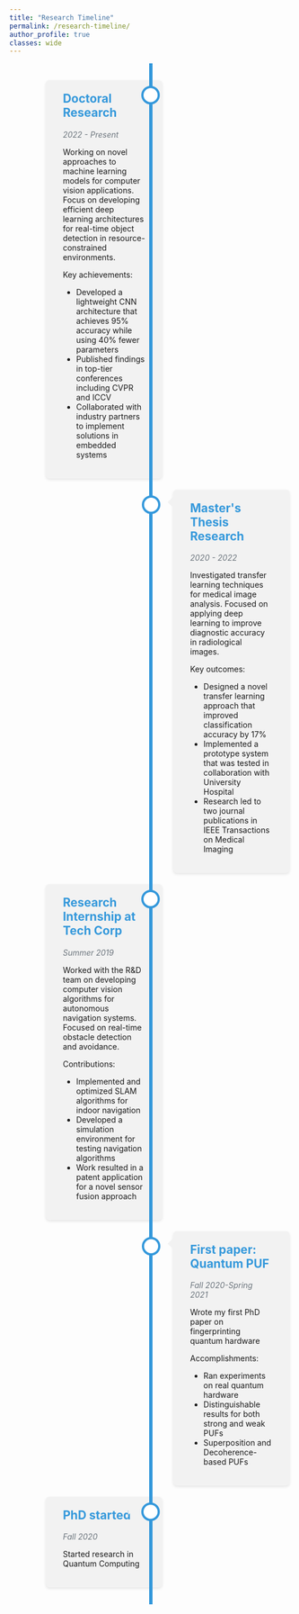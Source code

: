 ```yaml
---
title: "Research Timeline"
permalink: /research-timeline/
author_profile: true
classes: wide
---
```


<style>
/* Reset for page container to respect sidebar */
.page {
  width: calc(100% - 300px) !important;
  float: right !important;
  margin-right: 0 !important;
  padding-right: 1em !important;
  padding-left: 1em !important;
}

/* Make sure inner wrap takes full width */
.page__inner-wrap {
  width: 100% !important;
  margin: 0 auto !important;
  padding: 1em 0 !important;
}

.page__content {
  width: 100% !important;
  padding: 0 !important;
}

/* Timeline container */
.timeline {
  position: relative;
  width: 90%;
  max-width: 1000px;
  margin: 0 auto;
  padding: 20px 0;
}

/* The vertical line */
.timeline::after {
  content: '';
  position: absolute;
  width: 6px;
  background-color: #3498db;
  top: 0;
  bottom: 0;
  left: 50%;
  margin-left: -3px;
}

/* Container for timeline items */
.container {
  padding: 10px 40px;
  position: relative;
  background-color: inherit;
  width: 50%;
  box-sizing: border-box;
}

/* Timeline circles */
.container::after {
  content: '';
  position: absolute;
  width: 25px;
  height: 25px;
  background-color: white;
  border: 4px solid #3498db;
  top: 20px;
  border-radius: 50%;
  z-index: 1;
}

/* Left containers positioning */
.left {
  left: 0;
}

/* Right containers positioning */
.right {
  left: 50%;
}

/* Arrows for left containers */
.left::before {
  content: " ";
  height: 0;
  position: absolute;
  top: 22px;
  width: 0;
  z-index: 1;
  right: 30px;
  border: medium solid #f2f2f2;
  border-width: 10px 0 10px 10px;
  border-color: transparent transparent transparent #f2f2f2;
}

/* Arrows for right containers */
.right::before {
  content: " ";
  height: 0;
  position: absolute;
  top: 22px;
  width: 0;
  z-index: 1;
  left: 30px;
  border: medium solid #f2f2f2;
  border-width: 10px 10px 10px 0;
  border-color: transparent #f2f2f2 transparent transparent;
}

/* Circle position for right containers */
.right::after {
  left: -16px;
}

/* Circle position for left containers */
.left::after {
  right: -16px;
}

/* Content styling */
.content {
  padding: 20px 30px;
  background-color: #f2f2f2;
  position: relative;
  border-radius: 6px;
  box-shadow: 0 2px 5px rgba(0,0,0,0.1);
  width: 100%;
}

/* Hover effect */
.content:hover {
  box-shadow: 0 4px 10px rgba(0,0,0,0.15);
  transition: all 0.3s ease;
}

/* Headings */
.content h2 {
  margin-top: 0;
  color: #3498db;
}

/* Date styling */
.date {
  color: #6c757d;
  font-style: italic;
}

/* Mobile responsiveness */
@media screen and (max-width: 992px) {
  .page {
    width: 100% !important;
    padding: 0 1em !important;
  }
}

@media screen and (max-width: 768px) {
  /* The vertical line moves to left side */
  .timeline::after {
    left: 31px;
  }
  
  /* All containers are full width */
  .container {
    width: 100%;
    padding-left: 70px;
    padding-right: 25px;
  }
  
  /* Arrows all point right */
  .container::before {
    left: 60px;
    border: medium solid #f2f2f2;
    border-width: 10px 10px 10px 0;
    border-color: transparent #f2f2f2 transparent transparent;
  }

  /* Circles align left */
  .left::after, .right::after {
    left: 15px;
  }
  
  /* Right containers behave like left */
  .right {
    left: 0%;
  }
}
</style>

<div class="timeline">
  <div class="container left">
    <div class="content">
      <h2>Doctoral Research</h2>
      <p class="date">2022 - Present</p>
      <p>Working on novel approaches to machine learning models for computer vision applications. Focus on developing efficient deep learning architectures for real-time object detection in resource-constrained environments.</p>
      <p>Key achievements:</p>
      <ul>
        <li>Developed a lightweight CNN architecture that achieves 95% accuracy while using 40% fewer parameters</li>
        <li>Published findings in top-tier conferences including CVPR and ICCV</li>
        <li>Collaborated with industry partners to implement solutions in embedded systems</li>
      </ul>
    </div>
  </div>
  <div class="container right">
    <div class="content">
      <h2>Master's Thesis Research</h2>
      <p class="date">2020 - 2022</p>
      <p>Investigated transfer learning techniques for medical image analysis. Focused on applying deep learning to improve diagnostic accuracy in radiological images.</p>
      <p>Key outcomes:</p>
      <ul>
        <li>Designed a novel transfer learning approach that improved classification accuracy by 17%</li>
        <li>Implemented a prototype system that was tested in collaboration with University Hospital</li>
        <li>Research led to two journal publications in IEEE Transactions on Medical Imaging</li>
      </ul>
    </div>
  </div>
  <div class="container left">
    <div class="content">
      <h2>Research Internship at Tech Corp</h2>
      <p class="date">Summer 2019</p>
      <p>Worked with the R&D team on developing computer vision algorithms for autonomous navigation systems. Focused on real-time obstacle detection and avoidance.</p>
      <p>Contributions:</p>
      <ul>
        <li>Implemented and optimized SLAM algorithms for indoor navigation</li>
        <li>Developed a simulation environment for testing navigation algorithms</li>
        <li>Work resulted in a patent application for a novel sensor fusion approach</li>
      </ul>
    </div>
  </div>
  <div class="container right">
    <div class="content">
      <h2>First paper: Quantum PUF</h2>
      <p class="date">Fall 2020-Spring 2021</p>
      <p>Wrote my first PhD paper on fingerprinting quantum hardware</p>
      <p>Accomplishments:</p>
      <ul>
        <li>Ran experiments on real quantum hardware</li>
        <li>Distinguishable results for both strong and weak PUFs</li>
        <li>Superposition and Decoherence-based PUFs</li>
      </ul>
    </div>
  </div>
  <div class="container left">
    <div class="content">
      <h2>PhD started</h2>
      <p class="date">Fall 2020</p>
      <p>Started research in Quantum Computing</p>
    </div>
  </div>
</div>